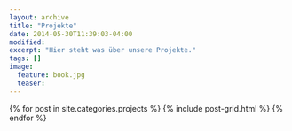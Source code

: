 ```yaml
---
layout: archive
title: "Projekte"
date: 2014-05-30T11:39:03-04:00
modified:
excerpt: "Hier steht was über unsere Projekte."
tags: []
image:
  feature: book.jpg
  teaser:
---
```


<div class="tiles">
{% for post in site.categories.projects %}
  {% include post-grid.html %}
{% endfor %}
</div><!-- /.tiles -->